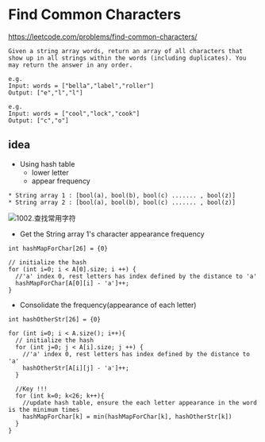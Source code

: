 # Find Common Characters
https://leetcode.com/problems/find-common-characters/
~~~~
Given a string array words, return an array of all characters that show up in all strings within the words (including duplicates). You may return the answer in any order.

e.g.
Input: words = ["bella","label","roller"]
Output: ["e","l","l"]

e.g.
Input: words = ["cool","lock","cook"]
Output: ["c","o"]
~~~~

## idea

* Using hash table
  * lower letter
  * appear frequency
~~~
* String array 1 : [bool(a), bool(b), bool(c) ....... , bool(z)]
* String array 2 : [bool(a), bool(b), bool(c) ....... , bool(z)]
~~~

![1002.查找常用字符](https://code-thinking.cdn.bcebos.com/pics/1002.查找常用字符.png)

* Get the String array 1's character appearance frequency
~~~~
int hashMapForChar[26] = {0} 

// initialize the hash
for (int i=0; i < A[0].size; i ++) {
  //'a' index 0, rest letters has index defined by the distance to 'a'
  hashMapForChar[A[0][i] - 'a']++;  
}
~~~~

* Consolidate the frequency(appearance of each letter) 
~~~~
int hashOtherStr[26] = {0} 

for (int i=0; i < A.size(); i++){
  // initialize the hash
  for (int j=0; j < A[i].size; j ++) {
    //'a' index 0, rest letters has index defined by the distance to 'a' 
    hashOtherStr[A[i][j] - 'a']++; 
  }

  //Key !!!
  for (int k=0; k<26; k++){
    //update hash table, ensure the each letter appearance in the word is the minimum times
    hashMapForChar[k] = min(hashMapForChar[k], hashOtherStr[k])
  }
}

~~~~




